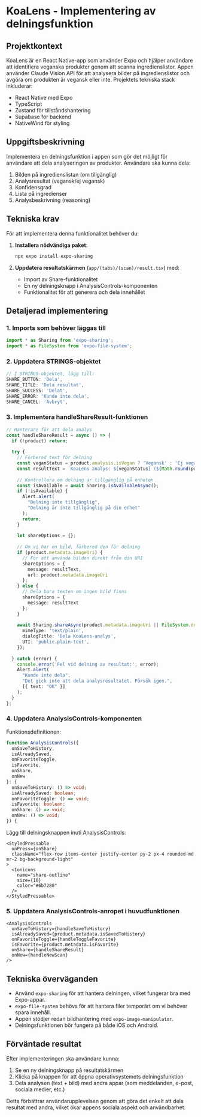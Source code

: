 # KoaLens - Implementering av delningsfunktion

## Projektkontext
KoaLens är en React Native-app som använder Expo och hjälper användare att identifiera veganska produkter genom att scanna ingredienslistor. Appen använder Claude Vision API för att analysera bilder på ingredienslistor och avgöra om produkten är vegansk eller inte. Projektets tekniska stack inkluderar:

- React Native med Expo
- TypeScript
- Zustand för tillståndshantering
- Supabase för backend
- NativeWind för styling

## Uppgiftsbeskrivning
Implementera en delningsfunktion i appen som gör det möjligt för användare att dela analyseringen av produkter. Användare ska kunna dela:
1. Bilden på ingredienslistan (om tillgänglig)
2. Analysresultat (vegansk/ej vegansk)
3. Konfidensgrad
4. Lista på ingredienser
5. Analysbeskrivning (reasoning)

## Tekniska krav
För att implementera denna funktionalitet behöver du:

1. **Installera nödvändiga paket**:
   ```bash
   npx expo install expo-sharing
   ```
   
2. **Uppdatera resultatskärmen** (`app/(tabs)/(scan)/result.tsx`) med:
   - Import av Share-funktionalitet
   - En ny delningsknapp i AnalysisControls-komponenten
   - Funktionalitet för att generera och dela innehållet

## Detaljerad implementering

### 1. Imports som behöver läggas till
```typescript
import * as Sharing from 'expo-sharing';
import * as FileSystem from 'expo-file-system';
```

### 2. Uppdatera STRINGS-objektet
```typescript
// I STRINGS-objektet, lägg till:
SHARE_BUTTON: 'Dela',
SHARE_TITLE: 'Dela resultat',
SHARE_SUCCESS: 'Delat',
SHARE_ERROR: 'Kunde inte dela',
SHARE_CANCEL: 'Avbryt',
```

### 3. Implementera handleShareResult-funktionen
```typescript
// Hanterare för att dela analys
const handleShareResult = async () => {
  if (!product) return;
  
  try {
    // Förbered text för delning
    const veganStatus = product.analysis.isVegan ? 'Vegansk' : 'Ej vegansk';
    const resultText = `KoaLens analys: ${veganStatus} (${Math.round(product.analysis.confidence * 100)}% säkerhet)\n\nIngredienser: ${product.ingredients.join(', ')}\n\n${product.analysis.reasoning || ''}`;
    
    // Kontrollera om delning är tillgänglig på enheten
    const isAvailable = await Sharing.isAvailableAsync();
    if (!isAvailable) {
      Alert.alert(
        "Delning inte tillgänglig", 
        "Delning är inte tillgänglig på din enhet"
      );
      return;
    }
    
    let shareOptions = {};
    
    // Om vi har en bild, förbered den för delning
    if (product.metadata.imageUri) {
      // För att använda bilden direkt från din URI
      shareOptions = {
        message: resultText,
        url: product.metadata.imageUri
      };
    } else {
      // Dela bara texten om ingen bild finns
      shareOptions = {
        message: resultText
      };
    }
    
    await Sharing.shareAsync(product.metadata.imageUri || FileSystem.documentDirectory + 'temp.txt', {
      mimeType: 'text/plain',
      dialogTitle: 'Dela KoaLens-analys',
      UTI: 'public.plain-text',
    });
    
  } catch (error) {
    console.error('Fel vid delning av resultat:', error);
    Alert.alert(
      "Kunde inte dela",
      "Det gick inte att dela analysresultatet. Försök igen.",
      [{ text: "OK" }]
    );
  }
};
```

### 4. Uppdatera AnalysisControls-komponenten
Funktionsdefinitionen:
```typescript
function AnalysisControls({ 
  onSaveToHistory, 
  isAlreadySaved,
  onFavoriteToggle,
  isFavorite,
  onShare,
  onNew
}: { 
  onSaveToHistory: () => void;
  isAlreadySaved: boolean;
  onFavoriteToggle: () => void;
  isFavorite: boolean;
  onShare: () => void;
  onNew: () => void;
}) {
```

Lägg till delningsknappen inuti AnalysisControls:
```tsx
<StyledPressable
  onPress={onShare}
  className="flex-row items-center justify-center py-2 px-4 rounded-md mr-2 bg-background-light"
>
  <Ionicons 
    name="share-outline" 
    size={18} 
    color="#6b7280" 
  />
</StyledPressable>
```

### 5. Uppdatera AnalysisControls-anropet i huvudfunktionen
```tsx
<AnalysisControls 
  onSaveToHistory={handleSaveToHistory}
  isAlreadySaved={product.metadata.isSavedToHistory}
  onFavoriteToggle={handleToggleFavorite}
  isFavorite={product.metadata.isFavorite}
  onShare={handleShareResult}
  onNew={handleNewScan}
/>
```

## Tekniska överväganden
- Använd `expo-sharing` för att hantera delningen, vilket fungerar bra med Expo-appar.
- `expo-file-system` behövs för att hantera filer temporärt om vi behöver spara innehåll.
- Appen stödjer redan bildhantering med `expo-image-manipulator`.
- Delningsfunktionen bör fungera på både iOS och Android.

## Förväntade resultat
Efter implementeringen ska användare kunna:
1. Se en ny delningsknapp på resultatskärmen
2. Klicka på knappen för att öppna operativsystemets delningsfunktion
3. Dela analysen (text + bild) med andra appar (som meddelanden, e-post, sociala medier, etc.)

Detta förbättrar användarupplevelsen genom att göra det enkelt att dela resultat med andra, vilket ökar appens sociala aspekt och användbarhet.